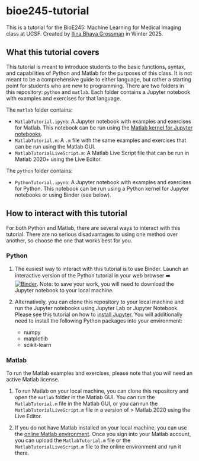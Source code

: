 # bioe245-tutorial

This is a tutorial for the BioE245: Machine Learning for Medical Imaging class at UCSF. Created by [Ilina Bhaya Grossman](https://www.ilinabhayagrossman.com) in Winter 2025.

## What this tutorial covers

This tutorial is meant to introduce students to the basic functions, syntax, and capabilities of Python and Matlab for the purposes of this class. It is not meant to be a comprehensive guide to either language, but rather a starting point for students who are new to programming. There are two folders in this repository: `python` and `matlab`. Each folder contains a Jupyter notebook with examples and exercises for that language. 

The `matlab` folder contains:
- `MatlabTutorial.ipynb`: A Jupyter notebook with examples and exercises for Matlab. This notebook can be run using the [Matlab kernel for Jupyter notebooks](https://github.com/mathworks/jupyter-matlab-proxy?tab=readme-ov-file#requirements). 
- `MatlabTutorial.m`: A `.m` file with the same examples and exercises that can be run using the Matlab GUI.
- `MatlabTutorialLiveScript.m`: A Matlab Live Script file that can be run in Matlab 2020+ using the Live Editor. 

The `python` folder contains:
- `PythonTutorial.ipynb`: A Jupyter notebook with examples and exercises for Python. This notebook can be run using a Python kernel for Jupyter notebooks or using Binder (see below).

## How to interact with this tutorial

For both Python and Matlab, there are several ways to interact with this tutorial. There are no serious disadvantages to using one method over another, so choose the one that works best for you.

### Python

1. The easiest way to interact with this tutorial is to use Binder. Launch an interactive version of the Python tutorial in your web browser :arrow_right: [![Binder](https://mybinder.org/badge_logo.svg)](https://mybinder.org/v2/gh/ilinabg/bioe245-tutorial/fca03e0bae5ba7db33e3951ce21bf58285fc820a?urlpath=lab%2Ftree%2Fpython%2FPythonTutorial.ipynb). Note: to save your work, you will need to download the Jupyter notebook to your local machine.

2. Alternatively, you can clone this repository to your local machine and run the Jupyter notebooks using Jupyter Lab or Jupyter Notebook. Please see this tutorial on how to [install Jupyter](https://jupyter.org/install). You will additionally need to install the following Python packages into your environment:
    - numpy
    - matplotlib
    - scikit-learn

### Matlab

To run the Matlab examples and exercises, please note that you will need an active Matlab license.

1. To run Matlab on your local machine, you can clone this repository and open the `matlab` folder in the Matlab GUI. You can run the `MatlabTutorial.m` file in the Matlab GUI, or you can run the `MatlabTutorialLiveScript.m` file in a version of > Matlab 2020 using the Live Editor.

2. If you do not have Matlab installed on your local machine, you can use the [online Matlab environment](https://matlab.mathworks.com/). Once you sign into your Matlab account, you can upload the `MatlabTutorial.m` file or the `MatlabTutorialLiveScript.m` file to the online environment and run it there.
